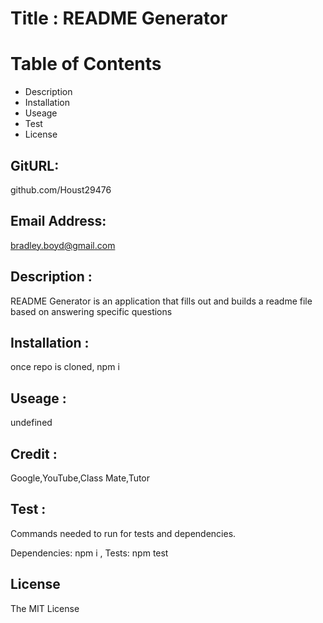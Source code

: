 
# Title : README Generator

# Table of Contents

* Description
* Installation
* Useage
* Test
* License

## GitURL:

github.com/Houst29476

## Email Address:

bradley.boyd@gmail.com

## Description :

README Generator is an application that fills out and builds a readme file based on answering specific questions

## Installation :

once repo is cloned, npm i

## Useage :

undefined

## Credit :

Google,YouTube,Class Mate,Tutor

## Test :

Commands needed to run for tests and dependencies.

Dependencies: npm i , Tests: npm test

## License
The MIT License